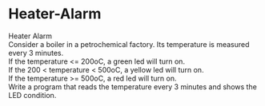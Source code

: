# Heater-Alarm
<meta name="google-site-verification" content="56Q-dm8wcfQGT8khgdoqBqXvUuYq-RMqUdZJmPEicRM" />
Heater Alarm <br/>
Consider a boiler in a petrochemical factory. Its temperature is measured every 3 minutes.<br/>
If the temperature <= 200oC, a green led will turn on.<br/>
If the 200 < temperature < 500oC, a yellow led will turn on.<br/>
If the temperature >= 500oC, a red led will turn on.<br/>
Write a program that reads the temperature every 3 minutes and shows the LED condition.<br/>
